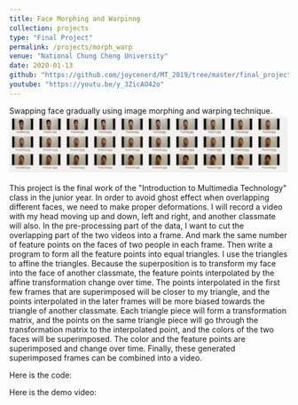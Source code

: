 ```yaml
---
title: Face Morphing and Warpinng
collection: projects
type: "Final Project"
permalink: /projects/morph_warp
venue: "National Chung Cheng University"
date: 2020-01-13
github: "https://github.com/joycenerd/MT_2019/tree/master/final_project"
youtube: "https://youtu.be/y_3ZicAO42o"
---
```


Swapping face gradually using image morphing and warping technique.
<img src="/images/warp.png">

This project is the final work of the "Introduction to Multimedia Technology" class in the junior year. In order to avoid ghost effect when overlapping different faces, we need to make proper deformations. I will record a video with my head moving up and down, left and right, and another classmate will also. In the pre-processing part of the data, I want to cut the overlapping part of the two videos into a frame. And mark the same number of feature points on the faces of two people in each frame. Then write a program to form all the feature points into equal triangles. I use the triangles to affine the triangles. Because the superposition is to transform my face into the face of another classmate, the feature points interpolated by the affine transformation change over time. The points interpolated in the first few frames that are superimposed will be closer to my triangle, and the points interpolated in the later frames will be more biased towards the triangle of another classmate. Each triangle piece will form a transformation matrix, and the points on the same triangle piece will go through the transformation matrix to the interpolated point, and the colors of the two faces will be superimposed. The color and the feature points are superimposed and change over time. Finally, these generated superimposed frames can be combined into a video.

Here is the code: <a href="https://github.com/joycenerd/MT_2019/tree/master/final_project" target="_blank"><i class="fab fa-fw fa-github zoom" aria-hidden="true"></i></a>

Here is the demo video: <a href="https://youtu.be/y_3ZicAO42o" target="_blank"><i class="fab fa-fw fa-youtube zoom" aria-hidden="true"></i></a>